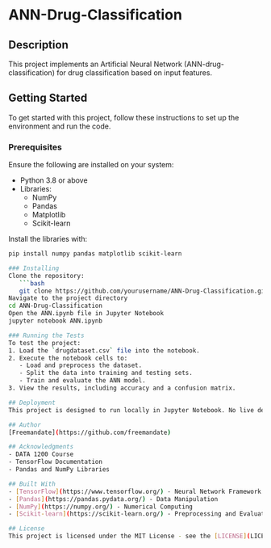 # ANN-Drug-Classification

## Description
This project implements an Artificial Neural Network (ANN-drug-classification) for drug classification based on input features.

## Getting Started
To get started with this project, follow these instructions to set up the environment and run the code.

### Prerequisites
Ensure the following are installed on your system:
- Python 3.8 or above
- Libraries:
  - NumPy
  - Pandas
  - Matplotlib
  - Scikit-learn

Install the libraries with:
```bash
pip install numpy pandas matplotlib scikit-learn

### Installing
Clone the repository:
   ```bash
   git clone https://github.com/yourusername/ANN-Drug-Classification.git
Navigate to the project directory
cd ANN-Drug-Classification
Open the ANN.ipynb file in Jupyter Notebook
jupyter notebook ANN.ipynb

### Running the Tests
To test the project:
1. Load the `drugdataset.csv` file into the notebook.
2. Execute the notebook cells to:
   - Load and preprocess the dataset.
   - Split the data into training and testing sets.
   - Train and evaluate the ANN model.
3. View the results, including accuracy and a confusion matrix.

## Deployment
This project is designed to run locally in Jupyter Notebook. No live deployment is necessary.

## Author
[Freemandate](https://github.com/freemandate)

## Acknowledgments
- DATA 1200 Course
- TensorFlow Documentation
- Pandas and NumPy Libraries

## Built With
- [TensorFlow](https://www.tensorflow.org/) - Neural Network Framework
- [Pandas](https://pandas.pydata.org/) - Data Manipulation
- [NumPy](https://numpy.org/) - Numerical Computing
- [Scikit-learn](https://scikit-learn.org/) - Preprocessing and Evaluation

## License
This project is licensed under the MIT License - see the [LICENSE](LICENSE) file for details.


